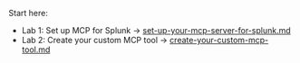
Start here:

- Lab 1: Set up MCP for Splunk → [set-up-your-mcp-server-for-splunk.md](set-up-your-mcp-server-for-splunk.md#1-install-prerequisites)
- Lab 2: Create your custom MCP tool → [create-your-custom-mcp-tool.md](create-your-custom-mcp-tool.md)

